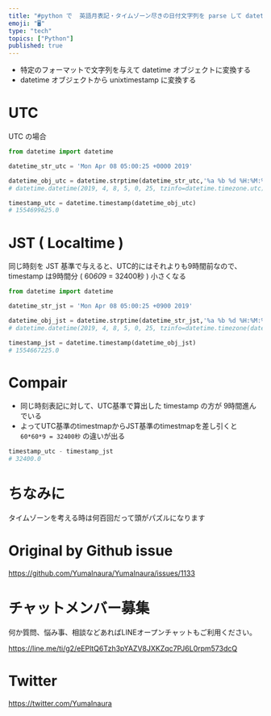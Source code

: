 ```yaml
---
title: "#python で  英語月表記・タイムゾーン尽きの日付文字列を parse して datetime オブジェクトに変換し、さらに unix"
emoji: "🖥"
type: "tech"
topics: ["Python"]
published: true
---
```


- 特定のフォーマットで文字列を与えて datetime オブジェクトに変換する
- datetime オブジェクトから unixtimestamp に変換する

# UTC

UTC の場合

```py
from datetime import datetime

datetime_str_utc = 'Mon Apr 08 05:00:25 +0000 2019'

datetime_obj_utc = datetime.strptime(datetime_str_utc,'%a %b %d %H:%M:%S %z %Y')
# datetime.datetime(2019, 4, 8, 5, 0, 25, tzinfo=datetime.timezone.utc)

timestamp_utc = datetime.timestamp(datetime_obj_utc)
# 1554699625.0
```

# JST ( Localtime )

同じ時刻を JST 基準で与えると、UTC的にはそれよりも9時間前なので、timestamp は9時間分 ( 60*60*9 = 32400秒 ) 小さくなる

```py
from datetime import datetime

datetime_str_jst = 'Mon Apr 08 05:00:25 +0900 2019'

datetime_obj_jst = datetime.strptime(datetime_str_jst,'%a %b %d %H:%M:%S %z %Y')
# datetime.datetime(2019, 4, 8, 5, 0, 25, tzinfo=datetime.timezone(datetime.timedelta(seconds=32400)))

timestamp_jst = datetime.timestamp(datetime_obj_jst)
# 1554667225.0
```

# Compair

- 同じ時刻表記に対して、UTC基準で算出した timestamp の方が 9時間進んでいる
- よってUTC基準のtimestmapからJST基準のtimestmapを差し引くと `60*60*9 = 32400秒` の違いが出る

```py
timestamp_utc - timestamp_jst
# 32400.0
```

# ちなみに

タイムゾーンを考える時は何百回だって頭がパズルになります

# Original by Github issue

https://github.com/YumaInaura/YumaInaura/issues/1133








<!-- Update From Qiita API -->

# チャットメンバー募集


何か質問、悩み事、相談などあればLINEオープンチャットもご利用ください。

https://line.me/ti/g2/eEPltQ6Tzh3pYAZV8JXKZqc7PJ6L0rpm573dcQ





# Twitter


https://twitter.com/YumaInaura


<!-- Update From Qiita API -->


